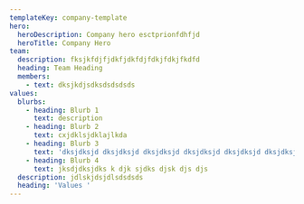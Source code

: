 ```yaml
---
templateKey: company-template
hero:
  heroDescription: Company hero esctprionfdhfjd
  heroTitle: Company Hero
team:
  description: fksjkfdjfjdkfjdkfdjfdkjfdkjfkdfd
  heading: Team Heading
  members:
    - text: dksjkdjsdksdsdsdsds
values:
  blurbs:
    - heading: Blurb 1
      text: description
    - heading: Blurb 2
      text: cxjdklsjdklajlkda
    - heading: Blurb 3
      text: 'dksjdksjd dksjdksjd dksjdksjd dksjdksjd dksjdksjd dksjdksjd '
    - heading: Blurb 4
      text: jksdjdksjdks k djk sjdks djsk djs djs
  description: jdlskjdsjdlsdsdsds
  heading: 'Values '
---
```


